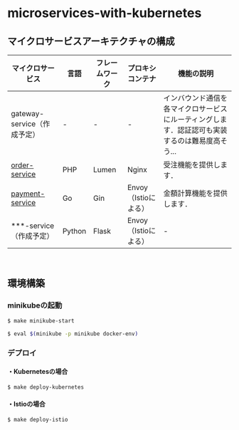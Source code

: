 # microservices-with-kubernetes

## マイクロサービスアーキテクチャの構成



| マイクロサービス                                             | 言語   | フレームワーク | プロキシコンテナ     | 機能の説明                             |
| ------------------------------------------------------------ | ------ | -------------- | -------------------- | -------------------------------------- |
| gateway-service（作成予定） | -     | -            |         -             | インバウンド通信を各マイクロサービスにルーティングします．認証認可も実装するのは難易度高そう... |
| [order-service](https://github.com/hiroki-it/microservices-with-kubernetes/tree/main/src/order-service) | PHP    | Lumen          | Nginx                | 受注機能を提供します．                 |
| [payment-service](https://github.com/hiroki-it/microservices-with-kubernetes/tree/main/src/payment-service) | Go     | Gin            | Envoy（Istioによる） | 金額計算機能を提供します．             |
| ***-service（作成予定）                                      | Python | Flask          | Envoy（Istioによる） |                  -                      |                             |


<br>

## 環境構築

### minikubeの起動

```bash
$ make minikube-start

$ eval $(minikube -p minikube docker-env)
```

### デプロイ

#### ・Kubernetesの場合

```bash
$ make deploy-kubernetes
```

#### ・Istioの場合

```bash
$ make deploy-istio
```

